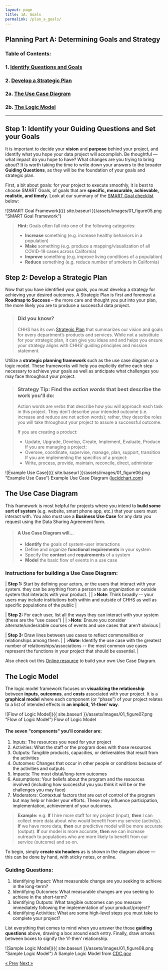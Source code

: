 ```yaml
---
layout: page
title: 1A. Goals 
permalink: /plan_a_goals/
---
```

## Planning Part A: Determining Goals and Strategy

### Table of Contents:
###   1. [Identify Questions and Goals](#goals "goals & objectives")
###   2. [Develop a Strategic Plan](#strategicplan "Strategic Plan")
###   2a. [The Use Case Diagram](#usecase "Use Case Diagram")
###   2b. [The Logic Model](#logicmodel "Logic Model")

___

## <a name="goals"></a> Step 1: Identify your Guiding Questions and Set your Goals

It is important to decide your **vision** and **purpose** behind your project, and identify what you hope your data project will accomplish. Be thoughtful — what impact do you hope to have? What changes are you trying to bring about? It is worth taking the time to write down your answers to the broader **Guiding Questions**, as they will be the foundation of your goals and strategic plan.   

First, a bit about goals: for your project to execute smoothly, it is best to choose  SMART Goals, of goals that are **specific, measurable, achievable, realistic, and timely**. Look at our summary of the [SMART Goal checklist](https://www.mindtools.com/pages/article/smart-goals.htm) below:

![SMART Goal Framework]({{ site.baseurl }}/assets/images/01_figure05.png "SMART Goal Framework")

> **Hint:** Goals often fall into one of the following categories:
>  * **Increase** something (e.g. increase healthy behaviors in a population)
>  * **Make** something  (e.g. produce a mapping/visualization of all COVID-19 cases across California)
>  * **Improve** something (e.g. improve living conditions of a population)
>  * **Reduce** something (e.g. reduce number of smokers in California)

## <a name="strategicplan"></a> Step 2: Develop a Strategic Plan

Now that you have identified your goals, you must develop a strategy for achieving your desired outcomes. A Strategic Plan is first and foremost a **Roadmap to Success** – the more care and thought you put into your plan, the more likely you are to produce a successful data project.

>### Did you know?
> CHHS has its own [Strategic Plan](https://chhsdata.github.io/dataplaybook/documents/CHHS%20Information%20Strategic%20Plan%202016.pdf) that summarizes our vision and goals for every department’s products and services. While not a substitute for your strategic plan, it can give you ideas and and helps you ensure your strategy aligns with CHHS’ guiding principles and mission statement.

Utilize a **strategic planning framework** such as the use case diagram or a logic model. These frameworks will help you explicitly define each step necessary to achieve your goals as well as anticipate what challenges you may face throughout your project.

>### **Strategy Tip:** Find the *action words* that best describe the work you’ll do:
>
>Action words are verbs that describe how you will approach each task in this project. They don’t describe your intended outcome (i.e. increase and reduce are not action words); rather, they describe roles you will take throughout your project to assure a successful outcome. 
>
>If you are creating a product:
>  * Update, Upgrade, Develop, Create, Implement, Evaluate, Produce
>If you are managing a project:
>  * Oversee, coordinate, supervise, manage, plan, support, transition
>If you  are implementing the specifics of a project:
>  * Write, process, provide, maintain, reconcile, direct, administer

![Example Use Case]({{ site.baseurl }}/assets/images/01_figure06.png "Example Use Case")
Example Use Case Diagram ([lucidchart.com](https://www.lucidchart.com/pages/uml-use-case-diagram))

## <a name="usecase"></a> The Use Case Diagram

This framework is most helpful for projects where you intend to **build some sort of system** (e.g. website, smart phone app, etc.) that your users must interact with. You also must use a **Business Use Case** for any data you request using the Data Sharing Agreement form. 

>#### A Use Case Diagram will…
>  * **Identify** the goals of system-user interactions
>  * Define and organize **functional requirements** in your system
>  * Specify the **context** and **requirements** of a system
>  * **Model** the basic flow of events in a use case

### Instructions for building a Use Case Diagram:

| **Step 1:** Start by defining your actors, or the users that interact with your system. they can be anything from a person to an organization or outside system that interacts with your product. |
| >**Note**: Think broadly -- your users may include institutions both within and outside of CHHS as well as specific populations of the public |

| **Step 2:** For each user, list all the ways they can interact with your system (these are the “use cases”) |
| >**Note**: Ensure you consider alternate/undesirable courses of events and use cases that aren’t obvious |

| **Step 3:** Draw lines between use cases to reflect commonalities or relationships among them. |
| >**Note**: Identify the use case with the greatest number of relationships/associations -- the most common use cases represent the functions in your project that should be essential. |

Also check out this [Online resource](https://online.visual-paradigm.com/diagrams/solutions/free-use-case-diagram-tool/) to build your own Use Case Diagram.

## <a name="logicmodel"></a> The Logic Model

The logic model framework focuses on **visualizing the relationship** between **inputs**, **outcomes**, and **costs** associated with your project. It is a **graphical model** where each component (or “phase”) of your project relates to a list of intended effects in **an implicit, ‘if-then’ way**. 

![Flow of Logic Model]({{ site.baseurl }}/assets/images/01_figure07.png "Flow of Logic Model")
Flow of Logic Model

#### The seven "components" you’ll consider are:
1. Inputs: The resources you need for your project
2. Activities: What the staff or the program does with those resources
3. Outputs: Tangible products, capacities, or deliverables that result from the activities
4. Outcomes: Changes that occur in other people or conditions because of the activities and outputs
5. Impacts: The most distal/long-term outcomes
6. Assumptions: Your beliefs about the program and the resources involved (including how successful you you think it will be or the challenges you may face)
7. Moderators: Contextual factors that are out of control of the program but may help or hinder your efforts. These may influence participation, implementation, achievement of your outcomes.

> **Example:** 
>e.g. **If** I hire more staff for my project (input), **then** I can collect more data about who would benefit from my service (activity). **If** we have more data, **then** our predictive model will be more accurate (output). **If** our model is more accurate, **then** we can increase outreach to populations who are more likely to benefit from our service (outcome) and so on. 

To begin, simply **create six headers** as is shown in the diagram above — this can be done by hand, with sticky notes, or online. 

### Guiding Questions:
1. Identifying Impact: What measurable change are you seeking to achieve in the long-term?
2. Identifying Outcomes: What measurable changes are you seeking to achieve in the short-term? 
3. Identifying Outputs: What tangible outcomes can you measure immediately following the implementation of your product/project?
4. Identifying Activities: What are some high-level steps you must take to complete your project?

List everything that comes to mind when you answer the those **guiding questions** above, drawing a box around each entry. Finally, draw arrows between boxes to signify the ‘if-then’ relationship.

![Sample Logic Model]({{ site.baseurl }}/assets/images/01_figure08.png "Sample Logic Model")
A Sample Logic Model from [CDC.gov](https://www.cdc.gov/dhdsp/docs/logic_model.pdf)


<!-- Pagination -->
<div class="pagination">
  <a class="pagination-item older" href="{{ site.baseurl }}/plan">&laquo; Prev</a>
  <a class="pagination-item newer" href="{{ site.baseurl }}/plan_b_collect">Next &raquo;</a>
</div>
